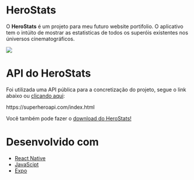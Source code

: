 # HeroStats
<p>O <strong>HeroStats</strong> é um projeto para meu futuro website portifolio. O aplicativo tem o intúito de mostrar as estatisticas de todos os superóis existentes nos úniversos cinematográficos.</p> 
<img src="./assets/cover.png" align="center"/>

# API do HeroStats
<p>Foi utilizada uma API pública para a concretização do projeto, segue o link abaixo ou <a href="https://superheroapi.com/index.html">clicando aqui</a>:</p>
 https://superheroapi.com/index.html
 
 <p>Você também pode fazer o <a href="https://expo.io/artifacts/058d38c2-5585-45e7-ad13-ebc34752aac0">download do HeroStats!</a></p>
 
# Desenvolvido com
 <ul>
  <li><a href="https://reactnative.dev/">React Native</a></li>
  <li><a href="https://developer.mozilla.org/pt-BR/docs/Web/JavaScript">JavaScipt</a></li>
  <li><a href="https://docs.expo.dev/">Expo</a></li>
 </ul>
